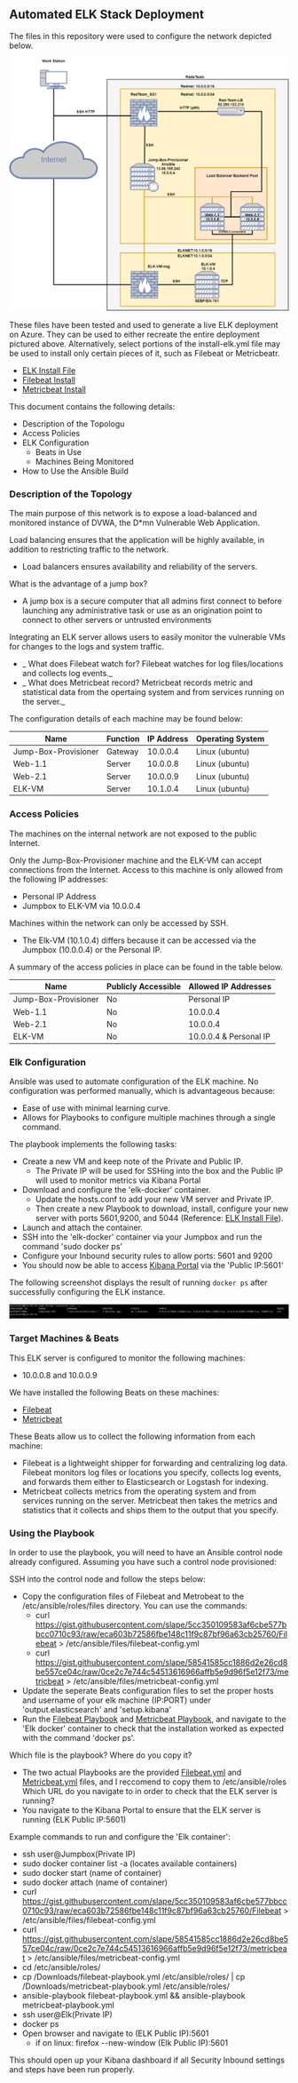 ## Automated ELK Stack Deployment

The files in this repository were used to configure the network depicted below.

![ELK Server](ELK/Diagrams/ELKNetwork.png)

These files have been tested and used to generate a live ELK deployment on Azure. They can be used to either recreate the entire deployment pictured above. Alternatively, select portions of the install-elk.yml file may be used to install only certain pieces of it, such as Filebeat or Metricbeatr.

  - [ELK Install File](ELK/YAMLFiles/install-elk.yml) 
  - [Filebeat Install](ELK/YAMLFiles/filebeat-playbook.yml) 
  - [Metricbeat Install](ELK/YAMLFiles/metricbeat-playbook.yml)

This document contains the following details:
- Description of the Topologu
- Access Policies
- ELK Configuration
  - Beats in Use
  - Machines Being Monitored
- How to Use the Ansible Build


### Description of the Topology

The main purpose of this network is to expose a load-balanced and monitored instance of DVWA, the D*mn Vulnerable Web Application.

Load balancing ensures that the application will be highly available, in addition to restricting traffic to the network.
- Load balancers ensures availability and reliability of the servers. 

What is the advantage of a jump box? 
- A jump box is a secure computer that all admins first connect to before launching any administrative task or use as an origination point to connect to other servers or untrusted environments

Integrating an ELK server allows users to easily monitor the vulnerable VMs for changes to the logs and system traffic.
- _ What does Filebeat watch for? Filebeat watches for log files/locations and collects log events._
- _ What does Metricbeat record? Metricbeat records metric and statistical data from the opertaing system and from services running on the server._

The configuration details of each machine may be found below:

| Name                 | Function | IP Address | Operating System |
|----------------------|----------|------------|------------------|
| Jump-Box-Provisioner | Gateway  | 10.0.0.4   | Linux (ubuntu)   |
| Web-1.1              | Server   | 10.0.0.8   | Linux (ubuntu)   |
| Web-2.1              | Server   | 10.0.0.9   | Linux (ubuntu)   |
| ELK-VM               | Server   | 10.1.0.4   | Linux (ubuntu)   |

### Access Policies

The machines on the internal network are not exposed to the public Internet. 

Only the Jump-Box-Provisioner machine and the ELK-VM can accept connections from the Internet. Access to this machine is only allowed from the following IP addresses:
- Personal IP Address
- Jumpbox to ELK-VM via 10.0.0.4

Machines within the network can only be accessed by SSH.
- The Elk-VM (10.1.0.4) differs because it can be accessed via the Jumpbox (10.0.0.4) or the Personal IP.

A summary of the access policies in place can be found in the table below.

| Name                 | Publicly Accessible | Allowed IP Addresses   |
|----------------------|---------------------|------------------------|
| Jump-Box-Provisioner | No                  | Personal IP            |
| Web-1.1              | No                  | 10.0.0.4               |
| Web-2.1              | No                  | 10.0.0.4               |
| ELK-VM               | No                  | 10.0.0.4 & Personal IP |

### Elk Configuration

Ansible was used to automate configuration of the ELK machine. No configuration was performed manually, which is advantageous because:
- Ease of use with minimal learning curve.
- Allows for Playbooks to configure multiple machines through a single command.

The playbook implements the following tasks:
- Create a new VM and keep note of the Private and Public IP.
  - The Private IP will be used for SSHing into the box and the Public IP will used to monitor metrics via Kibana Portal
- Download and configure the 'elk-docker' container.
  - Update the hosts.conf to add your new VM server and Private IP.
  - Then create a new Playbook to download, install, configure your new server with ports 5601,9200, and 5044 (Reference: [ELK Install File](ELK/YAMLFiles/install-elk.yml)).
- Launch and attach the container.
- SSH into the 'elk-docker' container via your Jumpbox and run the command 'sudo docker ps'
- Configure your Inbound security rules to allow ports: 5601 and 9200
- You should now be able to access [Kibana Portal](ELK/Ansible/KibanaWORKS.PNG) via the 'Public IP:5601'

The following screenshot displays the result of running `docker ps` after successfully configuring the ELK instance.

![Docker ps](ELK/Ansible/Container.PNG)

### Target Machines & Beats
This ELK server is configured to monitor the following machines:
- 10.0.0.8 and 10.0.0.9

We have installed the following Beats on these machines:
- [Filebeat](ELK/Ansible/Filebeat.PNG)
- [Metricbeat](ELK/Ansible/Metricbeat.PNG)

These Beats allow us to collect the following information from each machine:
- Filebeat is a lightweight shipper for forwarding and centralizing log data. Filebeat monitors log files or locations you specify, collects log events, and forwards them either to Elasticsearch or Logstash for indexing.
- Metricbeat collects metrics from the operating system and from services running on the server. Metricbeat then takes the metrics and statistics that it collects and ships them to the output that you specify.

### Using the Playbook
In order to use the playbook, you will need to have an Ansible control node already configured. Assuming you have such a control node provisioned: 

SSH into the control node and follow the steps below:
- Copy the configuration files of Filebeat and Metrobeat to the /etc/ansible/roles/files directory. You can use the commands:
  - curl https://gist.githubusercontent.com/slape/5cc350109583af6cbe577bbcc0710c93/raw/eca603b72586fbe148c11f9c87bf96a63cb25760/Filebeat > /etc/ansible/files/filebeat-config.yml
  - curl https://gist.githubusercontent.com/slape/58541585cc1886d2e26cd8be557ce04c/raw/0ce2c7e744c54513616966affb5e9d96f5e12f73/metricbeat > /etc/ansible/files/metricbeat-config.yml
- Update the seperate Beats configuration files to set the proper hosts and username of your elk machine (IP:PORT) under 'output.elasticsearch' and 'setup.kibana'
- Run the [Filebeat Playbook](ELK/YAMLFiles/filebeat-playbook.yml) and [Metricbeat Playbook](ELK/YAMLFiles/metricbeat-playbook.yml), and navigate to the 'Elk docker' container to check that the installation worked as expected with the command 'docker ps'.

Which file is the playbook? Where do you copy it?
 - The two actual Playbooks are the provided [Filebeat.yml](ELK/YAMLFiles/filebeat-playbook.yml) and [Metricbeat.yml](ELK/YAMLFiles/metricbeat-playbook.yml) files, and I reccomend to copy them to /etc/ansible/roles
Which URL do you navigate to in order to check that the ELK server is running?
  - You navigate to the Kibana Portal to ensure that the ELK server is running (ELK Public IP:5601)

Example commands to run and configure the 'Elk container':
- ssh user@Jumpbox(Private IP)
- sudo docker container list -a (locates available containers)
- sudo docker start (name of container)
- sudo docker attach (name of container)
- curl https://gist.githubusercontent.com/slape/5cc350109583af6cbe577bbcc0710c93/raw/eca603b72586fbe148c11f9c87bf96a63cb25760/Filebeat > /etc/ansible/files/filebeat-config.yml
- curl https://gist.githubusercontent.com/slape/58541585cc1886d2e26cd8be557ce04c/raw/0ce2c7e744c54513616966affb5e9d96f5e12f73/metricbeat > /etc/ansible/files/metricbeat-config.yml
- cd /etc/ansible/roles/
- cp /Downloads/filebeat-playbook.yml /etc/ansible/roles/ | cp /Downloads/metricbeat-playbook.yml /etc/ansible/roles/
- ansible-playbook filebeat-playbook.yml && ansible-playbook metricbeat-playbook.yml
- ssh user@Elk(Private IP)
- docker ps
- Open browser and navigate to (ELK Public IP):5601
  - if on linux: firefox --new-window (Elk Public IP):5601

This should open up your Kibana dashboard if all Security Inbound settings and steps have been run properly.
